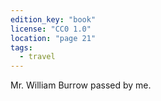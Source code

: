 ```yaml
---
edition_key: "book"
license: "CC0 1.0"
location: "page 21"
tags:
  - travel
---
```

Mr. William
Burrow passed by me.
